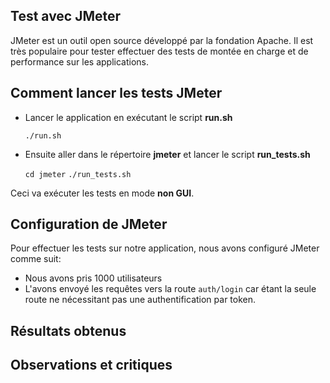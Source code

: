 ## Test avec JMeter
JMeter est un outil open source  développé par la fondation Apache. Il est très populaire pour tester effectuer des tests de montée en charge et de performance sur les applications.

## Comment lancer les tests JMeter
- Lancer le application en exécutant le script __run.sh__
	
	`./run.sh`

- Ensuite aller dans le répertoire __jmeter__ et lancer le script __run_tests.sh__

	`cd jmeter`
	`./run_tests.sh`

Ceci va exécuter les tests en mode __non GUI__.

## Configuration de JMeter
Pour effectuer les tests sur notre application, nous avons configuré JMeter comme suit:

- Nous avons pris 1000 utilisateurs
- L'avons envoyé les requêtes vers la route `auth/login` car étant la seule route ne nécessitant pas une authentification par token.

## Résultats obtenus

## Observations et critiques